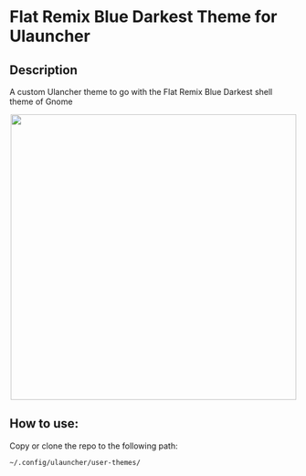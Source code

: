 # Flat Remix Blue Darkest Theme for Ulauncher

## Description

A custom Ulancher theme to go with the Flat Remix Blue Darkest shell theme of Gnome
<p align="center">
  <img  height="500" src="https://i.imgur.com/hbUkbMU.jpg">
</p>

## How to use:
Copy or clone the repo to the following path:

    ~/.config/ulauncher/user-themes/
